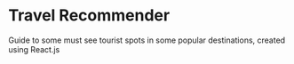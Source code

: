 # Travel Recommender
Guide to some must see tourist spots in some popular destinations, created using React.js

